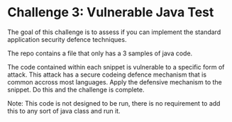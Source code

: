 <h1>Challenge 3: Vulnerable Java Test</h1>
The goal of this challenge is to assess if you can implement the standard application security defence techniques.

The repo contains a file that only has a 3 samples of java code.

The code contained within each snippet is vulnerable to a specific form of attack. This attack has a secure codeing defence mechanism that is common accross most languages.
Apply the defensive mechanism to the snippet. Do this and the challenge is complete.

Note: This code is not designed to be run, there is no requirement to add this to any sort of java class and run it.
